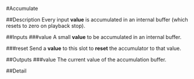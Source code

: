 #Accumulate

##Description
Every input **value** is accumulated in an internal buffer (which resets to zero on playback stop).

##Inputs
###value
A small **value** to be accumulated in an internal buffer.

###reset
Send a **value** to this slot to **reset** the accumulator to that value.

##Outputs
###value
The current value of the accumulation buffer.

##Detail

